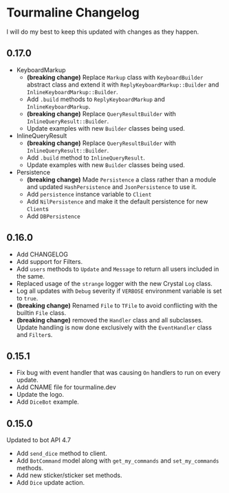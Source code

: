 # Tourmaline Changelog

I will do my best to keep this updated with changes as they happen.

## 0.17.0

+ KeyboardMarkup
  - **(breaking change)** Replace `Markup` class with `KeyboardBuilder` abstract class and extend it with   `ReplyKeyboardMarkup::Builder` and `InlineKeyboardMarkup::Builder`.
  - Add `.build` methods to `ReplyKeyboardMarkup` and `InlineKeyboardMarkup`.
  - **(breaking change)** Replace `QueryResultBuilder` with `InlineQueryResult::Builder`.
  - Update examples with new `Builder` classes being used.
+ InlineQueryResult
  - **(breaking change)** Replace `QueryResultBuilder` with `InlineQueryResult::Builder`.
  - Add `.build` method to `InlineQueryResult`.
  - Update examples with new `Builder` classes being used.
+ Persistence
  - **(breaking change)** Made `Persistence` a class rather than a module and updated `HashPersistence`
    and `JsonPersistence` to use it.
  - Add `persistence` instance variable to `Client`
  - Add `NilPersistence` and make it the default persistence for new `Client`s
  - Add `DBPersistence`

## 0.16.0

- Add CHANGELOG
- Add support for Filters.
- Add `users` methods to `Update` and `Message` to return all users included in the same.
- Replaced usage of the `strange` logger with the new Crystal `Log` class.
- Log all updates with `Debug` severity if `VERBOSE` environment variable is set to `true`.
- **(breaking change)** Renamed `File` to `TFile` to avoid conflicting with the builtin `File` class.
- **(breaking change)** removed the `Handler` class and all subclasses. Update handling is now done exclusively with the `EventHandler` class and `Filter`s.

## 0.15.1

- Fix bug with event handler that was causing `On` handlers to run on every update.
- Add CNAME file for tourmaline.dev
- Update the logo.
- Add `DiceBot` example.

## 0.15.0

Updated to bot API 4.7

- Add `send_dice` method to client.
- Add `BotCommand` model along with `get_my_commands` and `set_my_commands` methods.
- Add new sticker/sticker set methods.
- Add `Dice` update action.